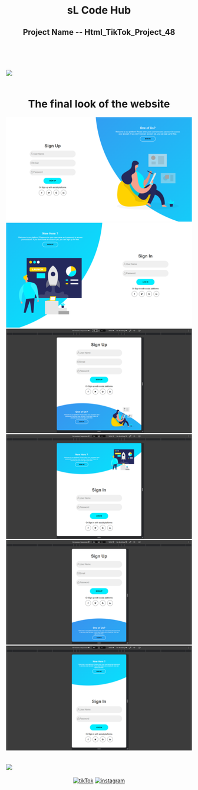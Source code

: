 <header>
    <h1 align="center">sL Code Hub</h1>
    <h2>Project Name -- Html_TikTok_Project_48</h2>
</header>
<br /><br />
<img src="https://user-images.githubusercontent.com/73097560/115834477-dbab4500-a447-11eb-908a-139a6edaec5c.gif">
<br /><br />
<div>
    <h1 align="center">The final look of the website</h1>
    <div>
        <img src="Sign In & Sign Up _ sL Code Hub - 1.png">
        <img src="Sign In & Sign Up _ sL Code Hub - 2.png">
        <img src="Sign In & Sign Up _ sL Code Hub - 3.png">
        <img src="Sign In & Sign Up _ sL Code Hub - 4.png">
        <img src="Sign In & Sign Up _ sL Code Hub - 5.png">
        <img src="Sign In & Sign Up _ sL Code Hub - 6.png">
    </div>
</div>
<br /><br />
<img src="https://user-images.githubusercontent.com/73097560/115834477-dbab4500-a447-11eb-908a-139a6edaec5c.gif">
<br /><br />
<div align="center">
    <a href="https://www.tiktok.com/@sl_code_hub?_t=8lB3USQZmPh&_r=1"><img
            src="https://cdn-icons-png.flaticon.com/128/3046/3046126.png" alt="tikTok" width="60"></a>
    <a href="https://youtube.com/@sL_Code_HuB?si=c6Gt4TW4xBhjLSdz"><img
            src="https://cdn-icons-png.flaticon.com/128/3938/3938037.png" alt="instagram" width="60"></a>
</div>
